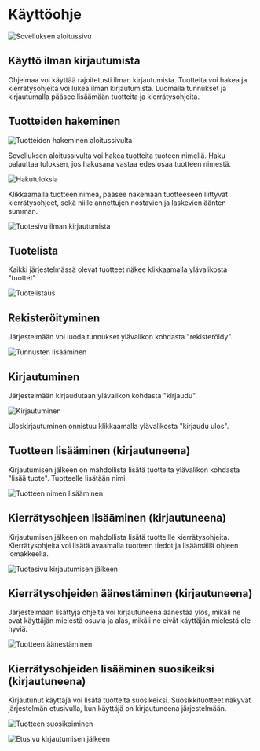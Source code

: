 # Käyttöohje

![Sovelluksen aloitussivu](https://github.com/ohtuprojekti-Kierratysavustin/Kierratysavustin/blob/2b5dc2e341f1fb7313bfacffffee14611f0bda7c/documents/kuvat/kierratysavustinetusivu.png)

## Käyttö ilman kirjautumista

Ohjelmaa voi käyttää rajoitetusti ilman kirjautumista. Tuotteita voi hakea ja 
kierrätysohjeita voi lukea ilman kirjautumista. Luomalla tunnukset ja kirjautumalla 
pääsee lisäämään tuotteita ja kierrätysohjeita.

## Tuotteiden hakeminen

![Tuotteiden hakeminen aloitussivulta](https://github.com/ohtuprojekti-Kierratysavustin/Kierratysavustin/blob/89a4dbef0912d9517d485f2a0d79eeda66395fe5/documents/kuvat/kierratysavustinhaku.png)

Sovelluksen aloitussivulta voi hakea tuotteita tuoteen nimellä. Haku palauttaa 
tuloksen, jos hakusana vastaa edes osaa tuotteen nimestä.

![Hakutuloksia](https://github.com/ohtuprojekti-Kierratysavustin/Kierratysavustin/blob/8f4bbd81782ffa05d554f0dae17e04bf6e89f61a/documents/kuvat/kierratysavustinhakutulokset.png)

Klikkaamalla tuotteen nimeä, pääsee näkemään tuotteeseen liittyvät kierrätysohjeet, sekä niille annettujen nostavien ja laskevien äänten summan.

![Tuotesivu ilman kirjautumista](https://github.com/ohtuprojekti-Kierratysavustin/Kierratysavustin/blob/78986984e6d76960146cd26ff014a772a6a0e65b/documents/kuvat/kierratysavustin-tuote-ilman-kirjautumista.png)

## Tuotelista

Kaikki järjestelmässä olevat tuotteet näkee klikkaamalla ylävalikosta "tuottet"

![Tuotelistaus](https://github.com/ohtuprojekti-Kierratysavustin/Kierratysavustin/blob/f00770a98e32d5de9bc3ddc075b64be17e7fe597/documents/kuvat/kierratysavustin-tuotteet.png)


## Rekisteröityminen

Järjestelmään voi luoda tunnukset ylävalikon kohdasta "rekisteröidy".

![Tunnusten lisääminen](https://github.com/ohtuprojekti-Kierratysavustin/Kierratysavustin/blob/6f05a2e9d7732c394bbf9199d0d150ead6875575/documents/kuvat/kierratysavustin-rekisteroidy.png)

## Kirjautuminen

Järjestelmään kirjaudutaan ylävalikon kohdasta "kirjaudu".

![Kirjautuminen](https://github.com/ohtuprojekti-Kierratysavustin/Kierratysavustin/blob/c84a339676bef14f9dab9a27d655343ae21144ac/documents/kuvat/kierratysavustin-kirjaudu.png)

Uloskirjautuminen onnistuu klikkaamalla ylävalikosta "kirjaudu ulos".

## Tuotteen lisääminen (kirjautuneena)

Kirjautumisen jälkeen on mahdollista lisätä tuotteita ylävalikon kohdasta 
"lisää tuote". Tuotteelle lisätään nimi.

![Tuotteen nimen lisääminen](https://github.com/ohtuprojekti-Kierratysavustin/Kierratysavustin/blob/689991765b31e3ab7aadad1da46f17e2e842d5f9/documents/kuvat/kierratysavustin-lisaa-tuote.png)

## Kierrätysohjeen lisääminen (kirjautuneena)

Kirjautumisen jälkeen on mahdollista lisätä tuotteille kierrätysohjeita. 
Kierrätysohjeita voi lisätä avaamalla tuotteen tiedot ja lisäämällä ohjeen lomakkeella.

![Tuotesivu kirjautumisen jälkeen](https://github.com/ohtuprojekti-Kierratysavustin/Kierratysavustin/blob/4b39f38755d68fdcf164651ee59dc49214cba08e/documents/kuvat/kierratysavustin-uusi-ohje-tuotteelle.png)

## Kierrätysohjeiden äänestäminen (kirjautuneena)

Järjestelmään lisättyjä ohjeita voi kirjautuneena äänestää ylös, mikäli ne ovat käyttäjän mielestä osuvia ja alas, mikäli ne eivät käyttäjän mielestä ole hyviä. 

![Tuotteen äänestäminen](https://github.com/ohtuprojekti-Kierratysavustin/Kierratysavustin/blob/d85bccd0a55874bc6a37bd6d2656620754d62342/documents/kuvat/kierratysavustin-suosikkeihin-lisaaminen.png)

## Kierrätysohjeiden lisääminen suosikeiksi (kirjautuneena)

Kirjautunut käyttäjä voi lisätä tuotteita suosikeiksi. Suosikkituotteet näkyvät järjestelmän etusivulla, kun käyttäjä on kirjautuneena järjestelmään.

![Tuotteen suosikoiminen](https://github.com/ohtuprojekti-Kierratysavustin/Kierratysavustin/blob/4b39f38755d68fdcf164651ee59dc49214cba08e/documents/kuvat/kierratysavustin-uusi-ohje-tuotteelle.png)

![Etusivu kirjautumisen jälkeen](https://github.com/ohtuprojekti-Kierratysavustin/Kierratysavustin/blob/d85bccd0a55874bc6a37bd6d2656620754d62342/documents/kuvat/kierratysavustin-kirjautuneen%20etusivu.png)
